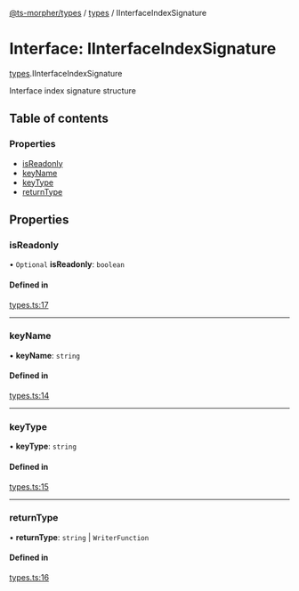[@ts-morpher/types](../README.md) / [types](../modules/types.md) / IInterfaceIndexSignature

# Interface: IInterfaceIndexSignature

[types](../modules/types.md).IInterfaceIndexSignature

Interface index signature structure

## Table of contents

### Properties

- [isReadonly](types.IInterfaceIndexSignature.md#isreadonly)
- [keyName](types.IInterfaceIndexSignature.md#keyname)
- [keyType](types.IInterfaceIndexSignature.md#keytype)
- [returnType](types.IInterfaceIndexSignature.md#returntype)

## Properties

### isReadonly

• `Optional` **isReadonly**: `boolean`

#### Defined in

[types.ts:17](https://github.com/linbudu599/morpher/blob/98d4a1f/packages/types/src/types.ts#L17)

___

### keyName

• **keyName**: `string`

#### Defined in

[types.ts:14](https://github.com/linbudu599/morpher/blob/98d4a1f/packages/types/src/types.ts#L14)

___

### keyType

• **keyType**: `string`

#### Defined in

[types.ts:15](https://github.com/linbudu599/morpher/blob/98d4a1f/packages/types/src/types.ts#L15)

___

### returnType

• **returnType**: `string` \| `WriterFunction`

#### Defined in

[types.ts:16](https://github.com/linbudu599/morpher/blob/98d4a1f/packages/types/src/types.ts#L16)
